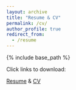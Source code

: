 ```yaml
---
layout: archive
title: "Resume & CV"
permalink: /cv/
author_profile: true
redirect_from:
  - /resume
---
```


{% include base_path %}

Click links to download:

[Resume]("../files/resume_Breitbart_20230919.pdf") & [CV]("../files/CV_Breitbart_20230914.pdf")
